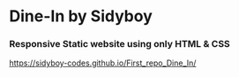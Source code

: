 # Dine-In by Sidyboy

### Responsive Static website using only HTML & CSS

https://sidyboy-codes.github.io/First_repo_Dine_In/
